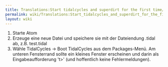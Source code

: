 ```yaml
---
title: Translations:Start tidalcycles and superdirt for the first time/40/de
permalink: wiki/Translations:Start_tidalcycles_and_superdirt_for_the_first_time/40/de/
layout: wiki
---
```


1.  Starte Atom
2.  Erzeuge eine neue Datei und speichere sie mit der Dateiendung .tidal
    ab, z.B. test.tidal
3.  Wähle TidalCycles -\> Boot TidalCycles aus dem Packages-Menü. Am
    unteren Fensterrand sollte ein kleines Fenster erscheinen und darin
    als Eingabeaufforderung 't\>' (und hoffentlich keine
    Fehlermeldungen).
